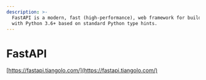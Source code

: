 ```yaml
---
description: >-
  FastAPI is a modern, fast (high-performance), web framework for building APIs
  with Python 3.6+ based on standard Python type hints.
---
```


# FastAPI

[https://fastapi.tiangolo.com/](https://fastapi.tiangolo.com/)
